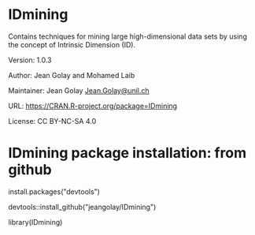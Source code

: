 # IDmining
Contains techniques for mining large high-dimensional data sets
by using the concept of Intrinsic Dimension (ID).

Version: 1.0.3

Author: Jean Golay and Mohamed Laib

Maintainer: Jean Golay Jean.Golay@unil.ch

URL: https://CRAN.R-project.org/package=IDmining

License: CC BY-NC-SA 4.0


# IDmining package installation: from github
install.packages("devtools")

devtools::install_github("jeangolay/IDmining")

library(IDmining)
